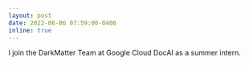 ```yaml
---
layout: post
date: 2022-06-06 07:59:00-0400
inline: true
---
```


I join the DarkMatter Team at Google Cloud DocAI as a summer intern.
